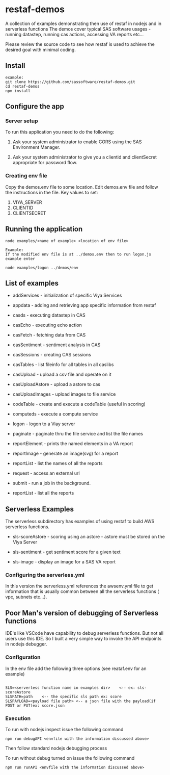 # restaf-demos

A collection of examples demonstrating then use of restaf in nodejs and in serverless functions
The demos cover typical SAS software usages - running datastep, running cas actions,
accessing VA reports etc...

Please review the source code to see how restaf is used to achieve
the desired goal with minimal coding.


## Install
```
example:
git clone https://github.com/sassoftware/restaf-demos.git
cd restaf-demos
npm install
```

## Configure the app
### Server setup
To run this application you need to do the following:

1. Ask your system administrator to enable CORS using the SAS Environment Manager.

2. Ask your system administrator to give you a clientid and clientSecret appropriate
for password flow.

### Creating env file
Copy the demos.env file to some location.
Edit demos.env file and follow the instructions in the file.
Key values to set:

1. VIYA_SERVER
2. CLIENTID
3. CLIENTSECRET



## Running the application
```
node examples/<name of example> <location of env file>

Example:
If the modified env file is at ../demos.env then to run logon.js example enter

node examples/logon ../demos/env
```

## List of examples

- addServices - initialization of specific Viya Services

- appdata -  adding and retrieving app specific information from restaf

- casds -  executing datastep in CAS

- casEcho - executing echo action

- casFetch - fetching data from CAS

- casSentiment - sentiment analysis in CAS

- casSessions - creating CAS sessions

- casTables - list fileinfo for all tables in all caslibs

- casUpload - upload a csv file and operate on it

- casUploadAstore - upload a astore to cas

- casUploadImages - upload images to file service

- codeTable - create and execute a codeTable (useful in scoring)

- computeds - execute a compute service

- logon  - logon to a Viay server

- paginate - paginate thru the file service and list the file names

- reportElement - prints the named elements in a VA report

- reportImage - generate an image(svg) for a report

- reportList - list the names of all the reports

- request - access an external url

- submit - run a job in the background.


- reportList - list all the reports

## Serverless Examples

The serverless subdirectory has examples of using restaf to build AWS serverless functions.

- sls-scoreAstore - scoring using an astore - astore must be stored on the Viya Server

- sls-sentiment  - get sentiment score for a given text

- sls-image - display an image for a SAS VA report


### Configuring the serverless.yml

In this version the serverless.yml references the awsenv.yml file to get information that is usually common between all 
the serverless functions ( vpc, subnets etc...). 


## Poor Man's version of debugging of Serverless functions

IDE's like VSCode have capability to debug serverless functions. But not all users use this IDE.
So I built a very simple way to invoke the API endpoints in nodejs debugger. 

### Configuration

In the env file add the following three options (see reataf.env for an example)

```

SLS=<serverless function name in examples dir>    <-- ex: sls-scoreAstore
SLSPATH=path    <-- the specific sls path ex: score
SLSPAYLOAD=<payload file path> <-- a json file with the payload(if POST or PUT)ex: score.json

```

### Execution

To run with nodejs inspect issue the following command

```
npm run debugAPI <envfile with the information discussed above>
```

Then follow standard nodejs debugging process

To run without debug turned on issue the following command

```
npm run runAPI <envfile with the information discussed above>



